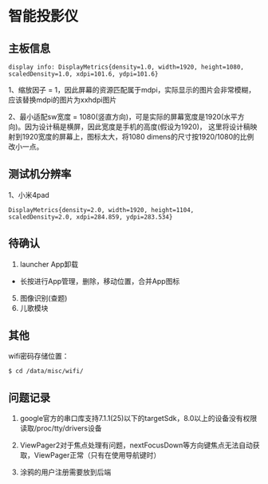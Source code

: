 # 智能投影仪

## 主板信息

```
display info: DisplayMetrics{density=1.0, width=1920, height=1080, scaledDensity=1.0, xdpi=101.6, ydpi=101.6}
```

1、缩放因子 = 1，因此屏幕的资源匹配属于mdpi，实际显示的图片会非常模糊，应该替换mdpi的图片为xxhdpi图片

2、最小适配sw宽度 = 1080(竖直方向)，可是实际的屏幕宽度是1920(水平方向)。因为设计稿是横屏，因此宽度是手机的高度(假设为1920)，
这里将设计稿映射到1920宽度的屏幕上，图标太大，将1080 dimens的尺寸按1920/1080的比例改小一点。

## 测试机分辨率

1、小米4pad
```
DisplayMetrics{density=2.0, width=1920, height=1104, scaledDensity=2.0, xdpi=284.859, ydpi=283.534}
```

## 待确认

1. launcher App卸载
 - 长按进行App管理，删除，移动位置，合并App图标
5. 图像识别(查题)
6. 儿歌模块

## 其他

wifi密码存储位置：
```
$ cd /data/misc/wifi/
```

## 问题记录

1. google官方的串口库支持7.1.1(25)以下的targetSdk，8.0以上的设备没有权限读取/proc/tty/drivers设备

2. ViewPager2对于焦点处理有问题，nextFocusDown等方向键焦点无法自动获取，ViewPager正常（只有在使用导航键时）

3. 涂鸦的用户注册需要放到后端